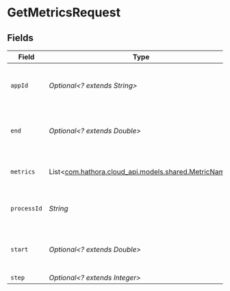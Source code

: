 # GetMetricsRequest


## Fields

| Field                                                                                     | Type                                                                                      | Required                                                                                  | Description                                                                               | Example                                                                                   |
| ----------------------------------------------------------------------------------------- | ----------------------------------------------------------------------------------------- | ----------------------------------------------------------------------------------------- | ----------------------------------------------------------------------------------------- | ----------------------------------------------------------------------------------------- |
| `appId`                                                                                   | *Optional<? extends String>*                                                              | :heavy_minus_sign:                                                                        | N/A                                                                                       | app-af469a92-5b45-4565-b3c4-b79878de67d2                                                  |
| `end`                                                                                     | *Optional<? extends Double>*                                                              | :heavy_minus_sign:                                                                        | Unix timestamp. Default is current time.                                                  |                                                                                           |
| `metrics`                                                                                 | List<[com.hathora.cloud_api.models.shared.MetricName](../../models/shared/MetricName.md)> | :heavy_minus_sign:                                                                        | Available metrics to query over time.                                                     |                                                                                           |
| `processId`                                                                               | *String*                                                                                  | :heavy_check_mark:                                                                        | N/A                                                                                       | cbfcddd2-0006-43ae-996c-995fff7bed2e                                                      |
| `start`                                                                                   | *Optional<? extends Double>*                                                              | :heavy_minus_sign:                                                                        | Unix timestamp. Default is -1 hour from `end`.                                            |                                                                                           |
| `step`                                                                                    | *Optional<? extends Integer>*                                                             | :heavy_minus_sign:                                                                        | N/A                                                                                       |                                                                                           |